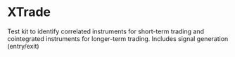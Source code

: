 # XTrade

  Test kit to identify correlated instruments for short-term trading and cointegrated instruments for longer-term trading.
  Includes signal generation (entry/exit)

  

